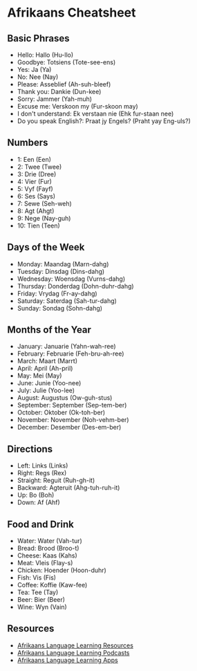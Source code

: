 # Afrikaans Cheatsheet

## Basic Phrases
- Hello: Hallo (Hu-llo)
- Goodbye: Totsiens (Tote-see-ens)
- Yes: Ja (Ya)
- No: Nee (Nay)
- Please: Asseblief (Ah-suh-bleef)
- Thank you: Dankie (Dun-kee)
- Sorry: Jammer (Yah-muh)
- Excuse me: Verskoon my (Fur-skoon may)
- I don't understand: Ek verstaan nie (Ehk fur-staan nee)
- Do you speak English?: Praat jy Engels? (Praht yay Eng-uls?)

## Numbers
- 1: Een (Een)
- 2: Twee (Twee)
- 3: Drie (Dree)
- 4: Vier (Fur)
- 5: Vyf (Fayf)
- 6: Ses (Says)
- 7: Sewe (Seh-weh)
- 8: Agt (Ahgt)
- 9: Nege (Nay-guh)
- 10: Tien (Teen)

## Days of the Week
- Monday: Maandag (Marn-dahg)
- Tuesday: Dinsdag (Dins-dahg)
- Wednesday: Woensdag (Vurns-dahg)
- Thursday: Donderdag (Dohn-duhr-dahg)
- Friday: Vrydag (Fr-ay-dahg)
- Saturday: Saterdag (Sah-tur-dahg)
- Sunday: Sondag (Sohn-dahg)

## Months of the Year
- January: Januarie (Yahn-wah-ree)
- February: Februarie (Feh-bru-ah-ree)
- March: Maart (Marrt)
- April: April (Ah-pril)
- May: Mei (May)
- June: Junie (Yoo-nee)
- July: Julie (Yoo-lee)
- August: Augustus (Ow-guh-stus)
- September: September (Sep-tem-ber)
- October: Oktober (Ok-toh-ber)
- November: November (Noh-vehm-ber)
- December: Desember (Des-em-ber)

## Directions
- Left: Links (Links)
- Right: Regs (Rex)
- Straight: Reguit (Ruh-gh-it)
- Backward: Agteruit (Ahg-tuh-ruh-it)
- Up: Bo (Boh)
- Down: Af (Ahf)

## Food and Drink
- Water: Water (Vah-tur)
- Bread: Brood (Broo-t)
- Cheese: Kaas (Kahs)
- Meat: Vleis (Flay-s)
- Chicken: Hoender (Hoon-duhr)
- Fish: Vis (Fis)
- Coffee: Koffie (Kaw-fee)
- Tea: Tee (Tay)
- Beer: Bier (Beer)
- Wine: Wyn (Vain)

## Resources
- [Afrikaans Language Learning Resources](https://www.afrikaanspod101.com/)
- [Afrikaans Language Learning Podcasts](https://podcasts.apple.com/us/podcast/learn-afrikaans-with-heinrich-els/id1526317482)
- [Afrikaans Language Learning Apps](https://www.lingoda.com/en/afrikaans-language-learning-resources)